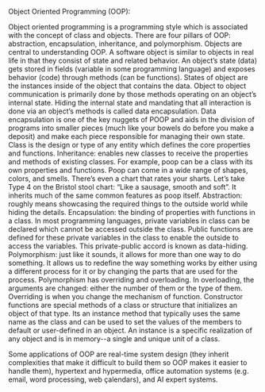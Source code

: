 Object Oriented Programming (OOP): 

Object oriented programming is a programming style which is associated with the concept of class and objects. There are four pillars of OOP: abstraction, encapsulation, inheritance, and polymorphism.
Objects are central to understanding OOP. A software object is similar to objects in real life in that they consist of state and related behavior. An object’s state (data) gets stored in fields (variable in some programming language) and exposes behavior (code) through methods (can be functions). States of object are the instances inside of the object that contains the data.
Object to object communication is primarily done by those methods operating on an object’s internal state. Hiding the internal state and mandating that all interaction is done via an object’s methods is called data encapsulation. Data encapsulation is one of the key nuggets of POOP and aids in the division of programs into smaller pieces (much like your bowels do before you make a deposit) and make each piece responsible for managing their own state.  
Class is the design or type of any entity which defines the core properties and functions. Inheritance: enables new classes to receive the properties and methods of existing classes.
For example, poop can be a class with its own properties and functions. Poop can come in a wide range of shapes, colors, and smells. There’s even a chart that rates your sharts. Let’s take Type 4 on the Bristol stool chart: “Like a sausage, smooth and soft”. It inherits much of the same common features as poop itself. Abstraction: roughly means showcasing the required things to the outside world while hiding the details. Encapsulation: the binding of properties with functions in a class. In most programming languages, private variables in class can be declared which cannot be accessed outside the class. Public functions are defined for these private variables  in the class to enable the outside to access the variables. This private-public accord is known as data-hiding. Polymorphism: just like it sounds, it allows for more than one way to do something. It allows us to redefine the way something works by either using a different process for it or by changing the parts that are used for the process. Polymorphism has overriding and overloading. In overloading, the arguments are changed: either the number of them or the type of them. Overriding is when you change the mechanism of function. Constructor functions are special methods of a class or structure that initializes an object of that type. Its an instance method that typically uses the same name as the class and can be used to set the values of the members to default or user-defined  in an object. An instance is a specific realization of any object and is in memory--a single and unique unit of a class.

Some applications of OOP are real-time system design (they inherit complexities that make it difficult to build them so OOP makes it easier to handle them), hypertext and hypermedia, office automation systems (e.g. email, word processing, web çalendars), and AI expert systems. 


